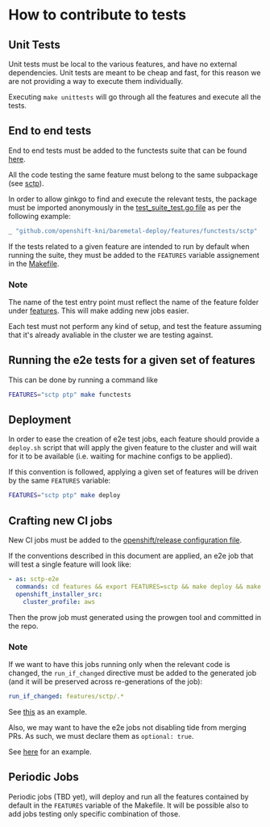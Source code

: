 # How to contribute to tests

## Unit Tests

Unit tests must be local to the various features, and have no external dependencies.
Unit tests are meant to be cheap and fast, for this reason we are not providing a way to execute them individually.

Executing `make unittests` will go through all the features and execute all the tests.

## End to end tests

End to end tests must be added to the functests suite that can be found [here](./functests).

All the code testing the same feature must belong to the same subpackage (see [sctp](./functests/sctp)).

In order to allow ginkgo to find and execute the relevant tests, the package must be imported anonymously in the [test_suite_test.go file](./functests/test_suite_test.go) as per the following example:

```go
_ "github.com/openshift-kni/baremetal-deploy/features/functests/sctp"
```

If the tests related to a given feature are intended to run by default when running the suite, they must be added to the `FEATURES` variable assignement in the [Makefile](./Makefile).

### Note

The name of the test entry point must reflect the name of the feature folder under [features](./features). This will make adding new jobs easier.

Each test must not perform any kind of setup, and test the feature assuming that it's already avaliable in the cluster we are testing against.

## Running the e2e tests for a given set of features

This can be done by running a command like

```bash
FEATURES="sctp ptp" make functests
```

## Deployment

In order to ease the creation of e2e test jobs, each feature should provide a `deploy.sh` script that will apply the given feature to the cluster and will wait for it to be available (i.e. waiting for machine configs to be applied).

If this convention is followed, applying a given set of features will be driven by the same `FEATURES` variable:

```bash
FEATURES="sctp ptp" make deploy
```

## Crafting new CI jobs

New CI jobs must be added to the [openshift/release configuration file](https://github.com/openshift/release/blob/master/ci-operator/config/openshift-kni/baremetal-deploy/openshift-kni-baremetal-deploy-master.yaml#L22).

If the conventions described in this document are applied, an e2e job that will test a single feature will look like:

```yaml
- as: sctp-e2e
  commands: cd features && export FEATURES=sctp && make deploy && make functests
  openshift_installer_src:
    cluster_profile: aws
```

Then the prow job must generated using the prowgen tool and committed in the repo.

### Note

If we want to have this jobs running only when the relevant code is changed, the `run_if_changed` directive must be added to the generated job (and it will be preserved across re-generations of the job):

```yaml
run_if_changed: features/sctp/.*
```

See [this](https://github.com/openshift/release/blob/master/ci-operator/jobs/openshift-kni/baremetal-deploy/openshift-kni-baremetal-deploy-master-presubmits.yaml#L17) as an example.

Also, we may want to have the e2e jobs not disabling tide from merging PRs. As such, we must declare them as `optional: true`.

See [here](https://github.com/openshift/release/blob/master/ci-operator/jobs/openshift-kni/baremetal-deploy/openshift-kni-baremetal-deploy-master-presubmits.yaml#L15) for an example.

## Periodic Jobs

Periodic jobs (TBD yet), will deploy and run all the features contained by default in the `FEATURES` variable of the Makefile.
It will be possible also to add jobs testing only specific combination of those.
